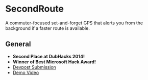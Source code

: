 # SecondRoute

A commuter-focused set-and-forget GPS that alerts you from the background if a faster route is available.

## General

- **Second Place at DubHacks 2014!**
- **Winner of Best Microsoft Hack Award!**
- [Devpost Submission](https://devpost.com/software/secondroute-traffic-rerouting-for-android-android-wear-and-windows-phone)
- [Demo Video](https://www.youtube.com/watch?v=_nrpheUmh6s)
